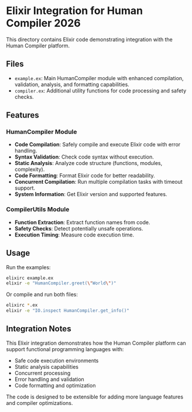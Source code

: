 # Elixir Integration for Human Compiler 2026

This directory contains Elixir code demonstrating integration with the Human Compiler platform.

## Files

- `example.ex`: Main HumanCompiler module with enhanced compilation, validation, analysis, and formatting capabilities.
- `compiler.ex`: Additional utility functions for code processing and safety checks.

## Features

### HumanCompiler Module

- **Code Compilation**: Safely compile and execute Elixir code with error handling.
- **Syntax Validation**: Check code syntax without execution.
- **Static Analysis**: Analyze code structure (functions, modules, complexity).
- **Code Formatting**: Format Elixir code for better readability.
- **Concurrent Compilation**: Run multiple compilation tasks with timeout support.
- **System Information**: Get Elixir version and supported features.

### CompilerUtils Module

- **Function Extraction**: Extract function names from code.
- **Safety Checks**: Detect potentially unsafe operations.
- **Execution Timing**: Measure code execution time.

## Usage

Run the examples:

```bash
elixirc example.ex
elixir -e "HumanCompiler.greet(\"World\")"
```

Or compile and run both files:

```bash
elixirc *.ex
elixir -e "IO.inspect HumanCompiler.get_info()"
```

## Integration Notes

This Elixir integration demonstrates how the Human Compiler platform can support functional programming languages with:

- Safe code execution environments
- Static analysis capabilities
- Concurrent processing
- Error handling and validation
- Code formatting and optimization

The code is designed to be extensible for adding more language features and compiler optimizations.
